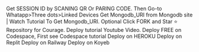 Get SESSION ID by SCANING QR Or PARING CODE. Then Go-to Whatapp>Three dots>Linked Devices
Get Mongodb_URI from Mongodb site | Watch Tutorial To Get Mongodb_URI. Optional
Click FORK and Star ⭐ Repository for Courage.
Deploy tutorial Youtube Video.
Deploy FREE on Codespace, First see Codespace tutorial
Deploy on HEROKU
Deploy on Replit
Deploy on Railway
Deploy on Koyeb
